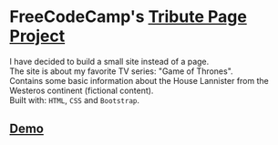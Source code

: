 # FreeCodeCamp's <a href="https://www.freecodecamp.org/challenges/build-a-tribute-page">Tribute Page Project</a>
I have decided to build a small site instead of a page.
<br>
The site is about my favorite TV series: "Game of Thrones".
<br>
Contains some basic information about the House Lannister from the Westeros continent (fictional content).
<br>
Built with: <code>HTML</code>, <code>CSS</code> and <code>Bootstrap</code>.

<h2><a href="https://slitthe.github.io/FCC-project-tribute-lannisters/">Demo</a></h2>
